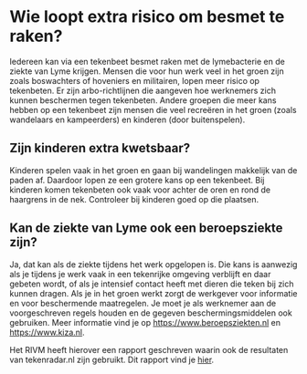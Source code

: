 # Wie loopt extra risico om besmet te raken?

Iedereen kan via een tekenbeet besmet raken met de lymebacterie en de ziekte van Lyme krijgen. Mensen die voor hun werk veel in het groen zijn zoals boswachters of hoveniers en militairen, lopen meer risico op tekenbeten. Er zijn arbo-richtlijnen die aangeven hoe werknemers zich kunnen beschermen tegen tekenbeten. Andere groepen die meer kans hebben op een tekenbeet zijn mensen die veel recreëren in het groen (zoals wandelaars en kampeerders) en kinderen (door buitenspelen).

## Zijn kinderen extra kwetsbaar?
Kinderen spelen vaak in het groen en gaan bij wandelingen makkelijk van de paden af. Daardoor lopen ze een grotere kans op een tekenbeet. Bij kinderen komen tekenbeten ook vaak voor achter de oren en rond de haargrens in de nek. Controleer bij kinderen goed op die plaatsen.

## Kan de ziekte van Lyme ook een beroepsziekte zijn?
Ja, dat kan als de ziekte tijdens het werk opgelopen is. Die kans is aanwezig als je tijdens je werk vaak in een tekenrijke omgeving verblijft en daar gebeten wordt, of als je intensief contact heeft met dieren die teken bij zich kunnen dragen. Als je in het groen werkt zorgt de werkgever voor informatie en voor beschermende maatregelen. Je moet je als werknemer aan de voorgeschreven regels houden en de gegeven beschermingsmiddelen ook gebruiken. Meer informatie vind je op https://www.beroepsziekten.nl en https://www.kiza.nl.

Het RIVM heeft hierover een rapport geschreven waarin ook de resultaten van tekenradar.nl zijn gebruikt. Dit rapport vind je [hier](/informatie/lyme-en-werk).

